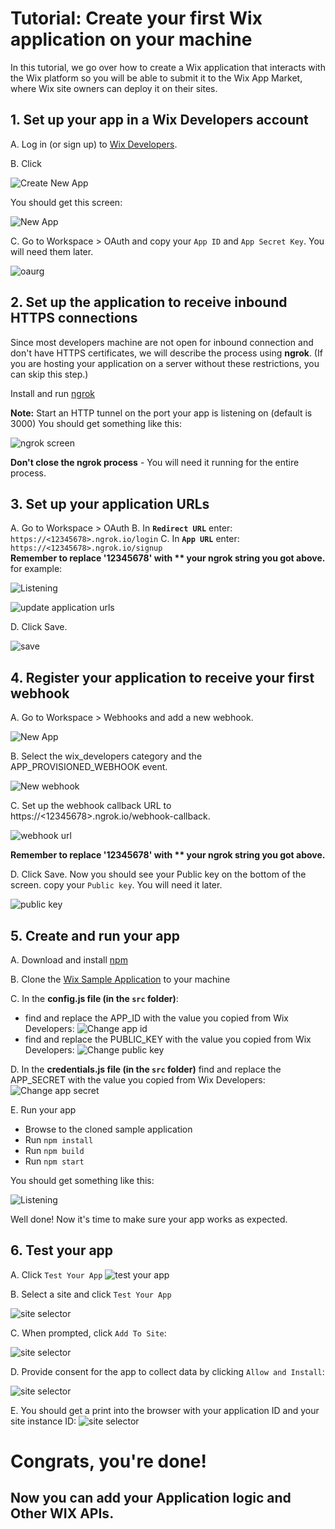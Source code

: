 # Tutorial: Create your first Wix application on your machine
In this tutorial, we go over how to create a Wix application that interacts with the Wix platform so you will be able to submit it to the Wix App Market, where Wix site owners can deploy it on their sites.
## 1. Set up your app in a Wix Developers account 
A. Log in (or sign up) to [Wix Developers](https://dev.wix.com/).

B. Click 

![Create New App](images/create-app.png)

You should get this screen:

![New App](images/New-App.png)

C. Go to Workspace > OAuth and copy your `App ID` and `App Secret Key`. You will need them later.
 
![oaurg](images/oauth-settings.png)

## 2. Set up the application to receive inbound HTTPS connections
Since most developers machine are not open for inbound connection and don't have HTTPS certificates, we will describe the process using **ngrok**.
(If you are hosting your application on a server without these restrictions, you can skip this step.)

Install and run [ngrok](https://dashboard.ngrok.com/get-started)

**Note:** Start an HTTP tunnel on the port your app is listening on  (default is 3000)
You should get something like this:

![ngrok screen](images/ngrok.png)

**Don't close the ngrok process** - You will need it running for the entire process.

## 3. Set up your application URLs
A. Go to Workspace > OAuth
B. In **`Redirect URL`** enter: `https://<12345678>.ngrok.io/login`
C. In **`App URL`** enter: `https://<12345678>.ngrok.io/signup`  
**Remember to replace '12345678' with ** your ngrok string you got above.**
for example:

![Listening](images/httpsurl.png)


![update application urls](images/urls.png)

D. Click Save.

![save](images/save.png)

## 4. Register your application to receive your first webhook
A. Go to Workspace > Webhooks and add a new webhook.

![New App](images/new-webhook.png)

B. Select the wix_developers category and the APP_PROVISIONED_WEBHOOK event.

![New webhook](images/add-webhook.png)

C. Set up the webhook callback URL to https://<12345678>.ngrok.io/webhook-callback.

![webhook url](images/webhook-callback.png)  

**Remember to replace '12345678' with ** your ngrok string you got above.**

D. Click Save.
Now you should see your Public key on the bottom of the screen. copy your `Public key`. You will need it later.

![public key](images/get-public-key.png)


## 5. Create and run your app

A. Download and install [npm](https://www.npmjs.com/get-npm)

B. Clone the [Wix Sample Application](https://github.com/shaykewix/sample-wix-rest-app) to your machine

C. In the **config.js file (in the `src` folder)**: 
 - find and replace the APP_ID with the value you copied from Wix Developers:
![Change app id](images/change-config.png)   
 -  find and replace the PUBLIC_KEY with the value you copied from Wix Developers:
![Change public key](images/change-public-key.png)  

D. In the **credentials.js file (in the `src` folder)** find and replace the APP_SECRET  with the value you copied from Wix Developers:
![Change app secret](images/change-credentials.png)

E. Run your app

* Browse to the cloned sample application
* Run `npm install`
* Run `npm build`
* Run `npm start`

You should get something like this:

![Listening](images/listening.png)


Well done! Now it's time to make sure your app works as expected.

## 6. Test your app

A. Click `Test Your App`
![test your app](images/test-button.png)

B. Select a site and click `Test Your App`

![site selector](images/site-selector.png)

C. When prompted, click `Add To Site`:

![site selector](images/add-to-site.png)

D. Provide consent for the app to collect data by clicking `Allow and Install`:

![site selector](images/consent.png)

E. You should get a print into the browser with your application ID and your site instance ID:
![site selector](images/end.png)

# Congrats, you're done!
## Now you can add your Application logic and Other WIX APIs.
